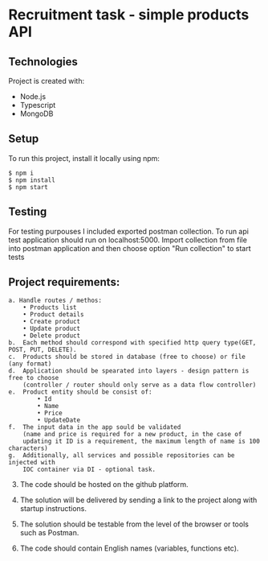# Recruitment task - simple products API

## Technologies
Project is created with:
* Node.js
* Typescript
* MongoDB

## Setup
To run this project, install it locally using npm:

```
$ npm i
$ npm install
$ npm start
```

## Testing
For testing purpouses I included exported postman collection.
To run api test application should run on localhost:5000.
Import collection from file into postman application and then choose option "Run collection" to start tests

## Project requirements:
    a. Handle routes / methos:
        • Products list
        • Product details
        • Create product
        • Update product
        • Delete product
    b.  Each method should correspond with specified http query type(GET, POST, PUT, DELETE).
    c.  Products should be stored in database (free to choose) or file (any format)
    d.  Application should be spearated into layers - design pattern is free to choose
        (controller / router should only serve as a data flow controller)
    e.  Product entity should be consist of:
            • Id
            • Name
            • Price
            • UpdateDate
    f.  The input data in the app sould be validated
        (name and price is required for a new product, in the case of
        updating it ID is a requirement, the maximum length of name is 100 characters)
    g.  Additionally, all services and possible repositories can be injected with
        IOC container via DI - optional task.

3.  The code should be hosted on the github platform.

4.  The solution will be delivered by sending a link to the project along with
    startup instructions.

5.  The solution should be testable from the level of the browser or tools such as
    Postman.

6.   The code should contain English names (variables, functions etc).